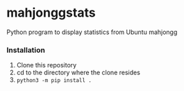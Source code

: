 # mahjonggstats
Python program to display statistics from Ubuntu mahjongg

### Installation

1. Clone this repository
2. cd to the directory where the clone resides
3. `python3 -m pip install .`
